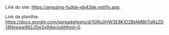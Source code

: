 Link do site: https://amazing-fudge-eb43de.netlify.app.

Link da planilha: https://docs.google.com/spreadsheets/d/1GRu0HW3E8KiD2BtAMBhTqRzZD14NnpgwIM2JSwSxRAw/edit#gid=0.
